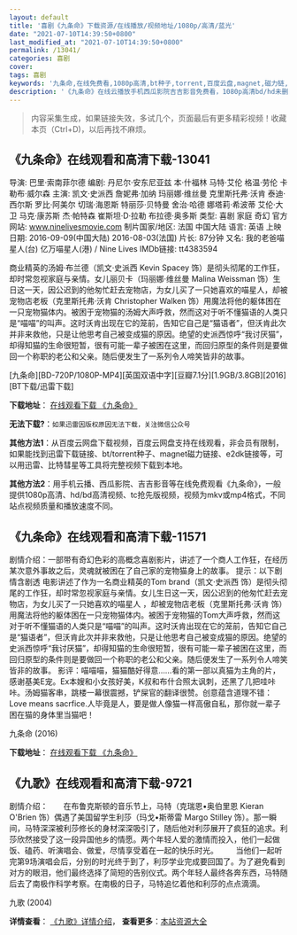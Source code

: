 ```yaml
---
layout: default
title: '喜剧《九条命》下载资源/在线播放/视频地址/1080p/高清/蓝光'
date: "2021-07-10T14:39:50+0800"
last_modified_at: "2021-07-10T14:39:50+0800"
permalink: /13041/
categories: 喜剧
cover:
tags: 喜剧
keywords: '九条命,在线免费看,1080p高清,bt种子,torrent,百度云盘,magnet,磁力链,迅雷下载资源'
description: '《九条命》在线云播放手机西瓜影院吉吉影音免费看，1080p高清bd/hd未删减完整版和tc抢先枪版，mkv/mp4格式，附带bt/torrent种子、magnet/磁力链、百度云盘、网盘资源迅雷下载链接'
---
```


>内容采集生成，如果链接失效，多试几个，页面最后有更多精彩视频！收藏本页（Ctrl+D)，以后再找不麻烦。


## 《九条命》在线观看和高清下载-13041

导演: 巴里·索南菲尔德 编剧: 丹尼尔·安东尼亚兹 本·什福林 马特·艾伦 格温·劳伦 卡勒布·威尔森 主演: 凯文·史派西 詹妮弗·加纳 玛丽娜·维丝曼 克里斯托弗·沃肯 泰迪·西尔斯 罗比·阿美尔 切瑞·海恩斯 特丽莎·贝特曼 舍治·哈德 娜塔莉·希波蒂 艾伦·大卫 马克·康苏斯 杰·帕特森 崔斯坦·D·拉勒 布拉德·奥多斯 类型: 喜剧 家庭 奇幻 官方网站: www.ninelivesmovie.com 制片国家/地区: 法国 中国大陆 语言: 英语 上映日期: 2016-09-09(中国大陆) 2016-08-03(法国) 片长: 87分钟 又名: 我的老爸喵星人(台) 亿万喵星人(港) / Nine Lives IMDb链接: tt4383594

商业精英的汤姆·布兰德（凯文·史派西 Kevin Spacey 饰）是彻头彻尾的工作狂，却时常忽视家庭与亲情。女儿丽贝卡（玛丽娜·维丝曼 Malina Weissman 饰）生日这一天，因公迟到的他匆忙赶去宠物店，为女儿买了一只她喜欢的喵星人，却被宠物店老板（克里斯托弗·沃肯 Christopher Walken 饰）用魔法将他的躯体困在一只宠物猫体内。被困于宠物猫的汤姆大声呼救，然而这对于听不懂猫语的人类只是“喵喵”的叫声。这时沃肯出现在它的笼前，告知它自己是“猫语者”，但沃肯此次并非来救他，只是让他思考自己被变成猫的原因。绝望的史派西惊呼“我讨厌猫”，却得知猫的生命很短暂，很有可能一辈子被困在这里，而回归原型的条件则是要做回一个称职的老公和父亲。随后便发生了一系列令人啼笑皆非的故事。


[九条命][BD-720P/1080P-MP4][英国双语中字][豆瓣7.1分][1.9GB/3.8GB][2016][BT下载/迅雷下载]

**下载地址**： [在线观看下载 《九条命》](https://www.btdx8.com/torrent/nine_lives_2016.html) 


**无法下载?**：`如果迅雷因版权原因无法下载，关注微信公众号 `

**其他方法1**：从百度云网盘下载视频，百度云网盘支持在线观看，非会员有限制，如果能找到迅雷下载链接、bt/torrent种子、magnet磁力链接、e2dk链接等，可以用迅雷、比特彗星等工具将完整视频下载到本地。

**其他方法2**：用手机云播、西瓜影院、吉吉影音等在线免费观看《九条命》，一般提供1080p高清、hd/bd高清视频、tc抢先版视频，视频为mkv或mp4格式，不同站点视频质量和播放速度不同。


## 《九条命》在线观看和高清下载-11571

剧情介绍：一部带有奇幻色彩的高概念喜剧影片，讲述了一个商人工作狂，在经历某次意外事故之后，灵魂就被困在了自己家的宠物猫身上的故事。 提示：以下剧情含剧透 电影讲述了作为一名商业精英的Tom brand（凯文·史派西 饰）是彻头彻尾的工作狂，却时常忽视家庭与亲情。女儿生日这一天，因公迟到的他匆忙赶去宠物店，为女儿买了一只她喜欢的喵星人 ，却被宠物店老板（克里斯托弗·沃肯 饰）用魔法将他的躯体困在一只宠物猫体内。被困于宠物猫的Tom大声呼救，然而这对于听不懂猫语的人类只是“喵喵”的叫声。这时沃肯出现在它的笼前，告知它自己是“猫语者”，但沃肯此次并非来救他，只是让他思考自己被变成猫的原因。绝望的史派西惊呼“我讨厌猫”，却得知猫的生命很短暂，很有可能一辈子被困在这里，而回归原型的条件则是要做回一个称职的老公和父亲。随后便发生了一系列令人啼笑皆非的故事。 影评：喵喵喵，猫猫酷好得意……看的第一部以真猫为主角的片，感谢基美E宠。Ex本嫂和小女孩好美，K叔和布什合照太讽刺，还黑了几把哇咔咔。汤姆猫客串，跳楼一幕很震撼，铲屎官的翻译很赞。创意蕴含道理不错：Love means sacrfice.人毕竟是人，要是做人像猫一样高傲自私，那你就一辈子困在猫的身体里当猫吧！


九条命 (2016)

**下载地址**： [在线观看下载 《九条命》](https://www.btbtdy.me/btdy/dy7622.html) 


## 《九歌》在线观看和高清下载-9721

剧情介绍：　　在布鲁克斯顿的音乐节上，马特（克瑞恩•奥伯里恩 Kieran O'Brien 饰）偶遇了美国留学生利莎（玛戈•斯蒂雷 Margo Stilley 饰）。那一瞬间，马特深深被利莎修长的身材深深吸引了，随后他对利莎展开了疯狂的追求。利莎欣然接受了这一段异国他乡的情愿。两个年轻人爱的激情而投入，他们一起做饭、磕药、听演唱会、做爱，尽情享受着在一起的快乐时光。 　　当他们一起听完第9场演唱会后，分别的时光终于到了，利莎学业完成要回国了。为了避免看到对方的眼泪，他们最终选择了简短的告别仪式。两个年轻人最终各奔东西，马特随后去了南极作科学考察。在南极的日子，马特追忆着他和利莎的点点滴滴。


九歌 (2004)

**详情查看**： [《九歌》详情介绍](/movie/9721/)， **查看更多**：[本站资源大全](/movie/t/all/)

